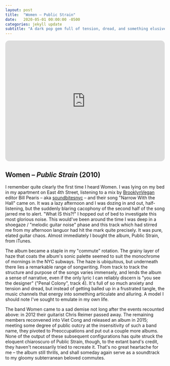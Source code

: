 ```yaml
---
layout: post
title:  "Women – Public Strain"
date:   2020-05-01 00:00:00 -0500
categories: jekyll update
subtitle: "A dark pop gem full of tension, dread, and something elusively beautiful."
---
```

<iframe style="border-radius:12px" src="https://open.spotify.com/embed/album/6LXxaLlPn935COOJwB2wCV?utm_source=generator" width="100%" height="380" frameBorder="0" allowfullscreen="" allow="autoplay; clipboard-write; encrypted-media; fullscreen; picture-in-picture" loading="lazy"></iframe>

## Women – _Public Strain_ (2010)

I remember quite clearly the first time I heard Women. I was lying on my bed in my apartment on East 4th Street, listening to a mix by [BrooklynVegan](https://www.brooklynvegan.com/) editor Bill Pearis – aka [soundbitesnyc](https://www.instagram.com/soundbitesnyc/) – and their song "Narrow With the Hall" came on. It was a lazy afternoon and I was dozing in and out, half-listening, but the suddenly blaring cacophony of the second half of the song jarred me to alert. "What IS this?!" I hopped out of bed to investigate this most glorious noise. This would've been around the time I was deep in a shoegaze / "melodic guitar noise" phase and this track which had stirred me from my afternoon languor had hit the mark quite precisely. It was pure, elated guitar chaos. Almost immediately I bought the album, Public Strain, from iTunes.

The album became a staple in my "commute" rotation. The grainy layer of haze that coats the album's sonic palette seemed to suit the monochrome of mornings in the NYC subways. The haze is ubiquitous, but underneath there lies a remarkable range of songwriting. From track to track the structure and purpose of the songs varies immensely, and lends the album a sense of narrative, even if the only lyric I can reliably discern is "you see the designer" ("Penal Colony", track 4). It's full of so much anxiety and tension and dread, but instead of getting balled up in a frustrated tangle, the music channels that energy into something articulate and alluring. A model I should note I've sought to emulate in my own life.

The band Women came to a sad demise not long after the events recounted above: in 2012 their guitarist Chris Reimer passed away. The remaining members reconvened into Viet Cong and released an album in 2015; meeting some degree of public outcry at the insensitivity of such a band name, they pivoted to Preoccupations and put out a couple more albums. None of the output of these subsequent configurations has quite struck the eloquent chiaroscuro of Public Strain, though, to the extant band's credit, they haven't necessarily tried to recreate it. That's no great heartache for me – the album still thrills, and shall someday again serve as a soundtrack to my gloomy subterranean beloved commutes.